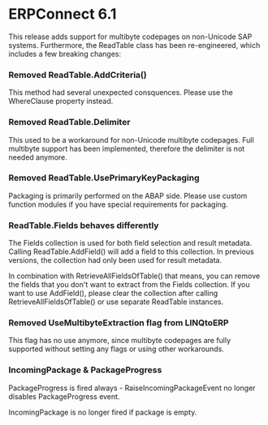 # ERPConnect 6.1

This release adds support for multibyte codepages on non-Unicode SAP systems.
Furthermore, the ReadTable class has been re-engineered, which includes a few breaking changes:

### Removed ReadTable.AddCriteria()
This method had several unexpected consquences. Please use the WhereClause property instead.

### Removed ReadTable.Delimiter
This used to be a workaround for non-Unicode multibyte codepages. Full multibyte support has been implemented, therefore the delimiter is not needed anymore.

### Removed ReadTable.UsePrimaryKeyPackaging
Packaging is primarily performed on the ABAP side. Please use custom function modules if you have special requirements for packaging.

### ReadTable.Fields behaves differently
The Fields collection is used for both field selection and result metadata. Calling ReadTable.AddField() will add a field to this collection. In previous versions, the collection had only been used for result metadata.

In combination with RetrieveAllFieldsOfTable() that means, you can remove the fields that you don't want to extract from the Fields collection. If you want to use AddField(), please clear the collection after calling RetrieveAllFieldsOfTable() or use separate ReadTable instances.

### Removed UseMultibyteExtraction flag from LINQtoERP
This flag has no use anymore, since multibyte codepages are fully supported without setting any flags or using other workarounds.

### IncomingPackage & PackageProgress
PackageProgress is fired always - RaiseIncomingPackageEvent no longer disables PackageProgress event.

IncomingPackage is no longer fired  if package is empty.